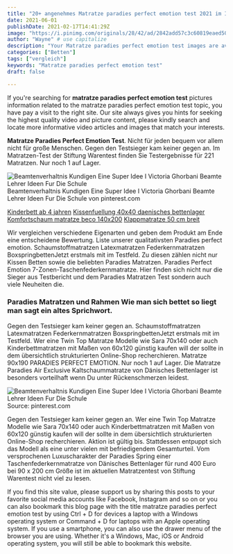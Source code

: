 ```yaml
---
title: "20+ angenehmes Matratze paradies perfect emotion test 2021 im Ideen"
date: 2021-06-01
publishDate: 2021-02-17T14:41:29Z
image: "https://i.pinimg.com/originals/28/42/ad/2842add57c3c60819eaed502221e92e5.png"
author: "Wayne" # use capitalize
description: "Your Matratze paradies perfect emotion test images are available in this site. Matratze paradies perfect emotion test are a topic that is being searched for and liked by netizens today. You can Get the Matratze paradies perfect emotion test files here. Get all free images."
categories: ["Betten"]
tags: ["vergleich"]
keywords: "Matratze paradies perfect emotion test"
draft: false

---
```


If you're searching for **matratze paradies perfect emotion test** pictures information related to the matratze paradies perfect emotion test topic, you have pay a visit to the right  site. Our site always  gives you  hints  for seeking  the highest  quality video and picture  content, please kindly search and locate more informative video articles and images that match your interests.

**Matratze Paradies Perfect Emotion Test**. Nicht für jeden bequem vor allem nicht für große Menschen. Gegen den Testsieger kam keiner gegen an. Im Matratzen-Test der Stiftung Warentest finden Sie Testergebnisse für 221 Matratzen. Nur noch 1 auf Lager.

![Beamtenverhaltnis Kundigen Eine Super Idee I Victoria Ghorbani Beamte Lehrer Ideen Fur Die Schule](https://i.pinimg.com/originals/28/42/ad/2842add57c3c60819eaed502221e92e5.png "Beamtenverhaltnis Kundigen Eine Super Idee I Victoria Ghorbani Beamte Lehrer Ideen Fur Die Schule")
Beamtenverhaltnis Kundigen Eine Super Idee I Victoria Ghorbani Beamte Lehrer Ideen Fur Die Schule von pinterest.com

[Kinderbett ab 4 jahren](/kinderbett-ab-4-jahren/)
[Kissenfuellung 40x40 daenisches bettenlager](/kissenfuellung-40x40-daenisches-bettenlager/)
[Komfortschaum matratze beco 140x200](/komfortschaum-matratze-beco-140x200/)
[Klappmatratze 50 cm breit](/klappmatratze-50-cm-breit/)

Wir vergleichen verschiedene Eigenarten und geben dem Produkt am Ende eine entscheidene Bewertung. Liste unserer qualitativsten Paradies perfect emotion. Schaumstoffmatratzen Latexmatratzen Federkernmatratzen BoxspringbettenJetzt erstmals mit im Testfeld. Zu diesen zählen nicht nur Kissen Betten sowie die beliebten Paradies Matratzen. Paradies Perfect Emotion 7-Zonen-Taschenfederkernmatratze. Hier finden sich nicht nur die Sieger aus Testbericht und dem Paradies Matratzen Test sondern auch viele Neuheiten die.

### Paradies Matratzen und Rahmen Wie man sich bettet so liegt man sagt ein altes Sprichwort.

Gegen den Testsieger kam keiner gegen an. Schaumstoffmatratzen Latexmatratzen Federkernmatratzen BoxspringbettenJetzt erstmals mit im Testfeld. Wer eine Twin Top Matratze Modelle wie Sara 70x140 oder auch Kinderbettmatratzen mit Maßen von 60x120 günstig kaufen will der sollte in dem übersichtlich strukturierten Online-Shop recherchieren. Matratze 90x190 PARADIES PERFECT EMOTION. Nur noch 1 auf Lager. Die Matratze Paradies Air Exclusive Kaltschaummatratze von Dänisches Bettenlager ist besonders vorteilhaft wenn Du unter Rückenschmerzen leidest.


![Beamtenverhaltnis Kundigen Eine Super Idee I Victoria Ghorbani Beamte Lehrer Ideen Fur Die Schule](https://i.pinimg.com/originals/28/42/ad/2842add57c3c60819eaed502221e92e5.png "Beamtenverhaltnis Kundigen Eine Super Idee I Victoria Ghorbani Beamte Lehrer Ideen Fur Die Schule")
Source: pinterest.com

Gegen den Testsieger kam keiner gegen an. Wer eine Twin Top Matratze Modelle wie Sara 70x140 oder auch Kinderbettmatratzen mit Maßen von 60x120 günstig kaufen will der sollte in dem übersichtlich strukturierten Online-Shop recherchieren. Aktion ist gültig bis. Stattdessen entpuppt sich das Modell als eine unter vielen mit befriedigendem Gesamturteil. Vom versprochenen Luxuscharakter der Paradies Spring einer Taschenfederkernmatratze von Dänisches Bettenlager für rund 400 Euro bei 90 x 200 cm Größe ist im aktuellen Matratzentest von Stiftung Warentest nicht viel zu lesen.

If you find this site value, please support us by sharing this posts to your favorite social media accounts like Facebook, Instagram and so on or you can also bookmark this blog page with the title matratze paradies perfect emotion test by using Ctrl + D for devices a laptop with a Windows operating system or Command + D for laptops with an Apple operating system. If you use a smartphone, you can also use the drawer menu of the browser you are using. Whether it's a Windows, Mac, iOS or Android operating system, you will still be able to bookmark this website.
